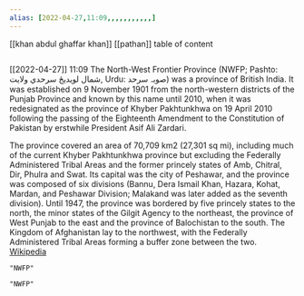 ```yaml
---
alias: [2022-04-27,11:09,,,,,,,,,,,]
---
```

[[khan abdul ghaffar khan]] [[pathan]]
table of content
```toc
```

[[2022-04-27]] 11:09
The North-West Frontier Province (NWFP; Pashto: شمال لویدیځ سرحدي ولایت, Urdu: صوبہ سرحد) was a province of British India. It was established on 9 November 1901 from the north-western districts of the Punjab Province and known by this name until 2010, when it was redesignated as the province of Khyber Pakhtunkhwa on 19 April 2010 following the passing of the Eighteenth Amendment to the Constitution of Pakistan by erstwhile President Asif Ali Zardari.

The province covered an area of 70,709 km2 (27,301 sq mi), including much of the current Khyber Pakhtunkhwa province but excluding the Federally Administered Tribal Areas and the former princely states of Amb, Chitral, Dir, Phulra and Swat. Its capital was the city of Peshawar, and the province was composed of six divisions (Bannu, Dera Ismail Khan, Hazara, Kohat, Mardan, and Peshawar Division; Malakand was later added as the seventh division). Until 1947, the province was bordered by five princely states to the north, the minor states of the Gilgit Agency to the northeast, the province of West Punjab to the east and the province of Balochistan to the south. The Kingdom of Afghanistan lay to the northwest, with the Federally Administered Tribal Areas forming a buffer zone between the two.
[Wikipedia](https://en.wikipedia.org/wiki/North-West%20Frontier%20Province)
```query
"NWFP"
```
```query
"NWFP"
```